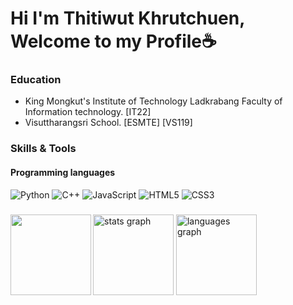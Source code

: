 # Hi I'm Thitiwut Khrutchuen, Welcome to my Profile☕

### Education 
- King Mongkut's Institute of Technology Ladkrabang Faculty of Information technology. [IT22]
- Visuttharangsri School. [ESMTE] [VS119]

<h3 align="left">Skills & Tools</h3>

#### Programming languages

![Python](https://img.shields.io/badge/python-3670A0?style=for-the-badge&logo=python&logoColor=ffdd54) ![C++](https://img.shields.io/badge/c++-%2300599C.svg?style=for-the-badge&logo=c%2B%2B&logoColor=white) ![JavaScript](https://img.shields.io/badge/javascript-%23323330.svg?style=for-the-badge&logo=javascript&logoColor=%23F7DF1E) ![HTML5](https://img.shields.io/badge/html5-%23E34F26.svg?style=for-the-badge&logo=html5&logoColor=white) ![CSS3](https://img.shields.io/badge/css3-%231572B6.svg?style=for-the-badge&logo=css3&logoColor=white)

###

<img align="left" height="129" src="https://media.tenor.com/yWaLIc5J9WgAAAAi/momoi.gif"  />

###

<div align="left">
  <img src="https://github-readme-stats.vercel.app/api?username=KhanunKup&hide_title=false&hide_rank=true&show_icons=true&include_all_commits=true&count_private=true&disable_animations=false&theme=omni&locale=en&hide_border=true&order=1&custom_title=Stats" height="129" alt="stats graph"  />
  <img src="https://github-readme-stats.vercel.app/api/top-langs?username=KhanunKup&locale=en&hide_title=false&layout=compact&card_width=320&langs_count=12&theme=omni&hide_border=true&order=2" height="128.9" alt="languages graph"  />
</div>

###
